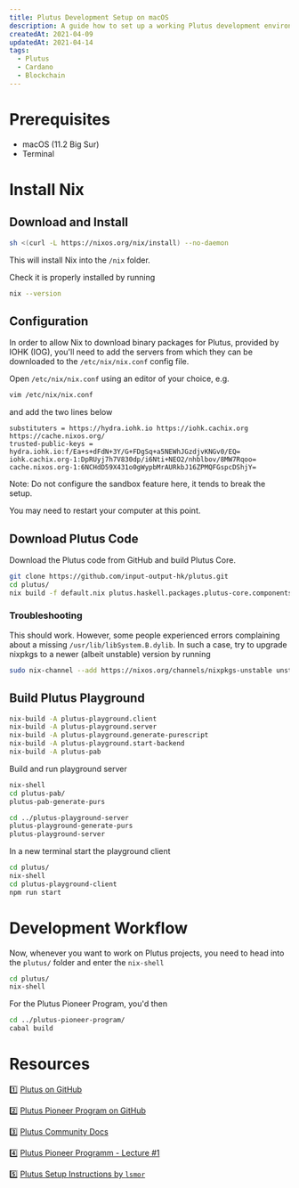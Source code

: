 ```yaml
---
title: Plutus Development Setup on macOS
description: A guide how to set up a working Plutus development environment on macOS.
createdAt: 2021-04-09
updatedAt: 2021-04-14
tags:
  - Plutus
  - Cardano
  - Blockchain
---
```


# Prerequisites

* macOS (11.2 Big Sur)
* Terminal

# Install Nix

## Download and Install

```sh
sh <(curl -L https://nixos.org/nix/install) --no-daemon
```

This will install Nix into the `/nix` folder.

Check it is properly installed by running

```sh
nix --version
```

## Configuration

In order to allow Nix to download binary packages for Plutus, provided by IOHK (IOG),
you'll need to add the servers from which they can be downloaded to the `/etc/nix/nix.conf` config file.

Open `/etc/nix/nix.conf` using an editor of your choice, e.g.

```sh
vim /etc/nix/nix.conf
```

and add the two lines below

```
substituters = https://hydra.iohk.io https://iohk.cachix.org https://cache.nixos.org/
trusted-public-keys = hydra.iohk.io:f/Ea+s+dFdN+3Y/G+FDgSq+a5NEWhJGzdjvKNGv0/EQ= iohk.cachix.org-1:DpRUyj7h7V830dp/i6Nti+NEO2/nhblbov/8MW7Rqoo= cache.nixos.org-1:6NCHdD59X431o0gWypbMrAURkbJ16ZPMQFGspcDShjY=
```

Note: Do not configure the sandbox feature here, it tends to break the setup.

You may need to restart your computer at this point.

## Download Plutus Code

Download the Plutus code from GitHub and build Plutus Core.

```sh
git clone https://github.com/input-output-hk/plutus.git
cd plutus/
nix build -f default.nix plutus.haskell.packages.plutus-core.components.library
```

### Troubleshooting

This should work. However, some people experienced errors complaining about a missing `/usr/lib/libSystem.B.dylib`.
In such a case, try to upgrade nixpkgs to a newer (albeit unstable) version by running

```sh
sudo nix-channel --add https://nixos.org/channels/nixpkgs-unstable unstable
```

## Build Plutus Playground

```sh
nix-build -A plutus-playground.client
nix-build -A plutus-playground.server
nix-build -A plutus-playground.generate-purescript
nix-build -A plutus-playground.start-backend
nix-build -A plutus-pab
```

Build and run playground server

```sh
nix-shell
cd plutus-pab/
plutus-pab-generate-purs

cd ../plutus-playground-server
plutus-playground-generate-purs
plutus-playground-server
```

In a new terminal start the playground client

```sh
cd plutus/
nix-shell
cd plutus-playground-client
npm run start
```

# Development Workflow

Now, whenever you want to work on Plutus projects, you need to head into the `plutus/` folder and enter the `nix-shell`

```sh
cd plutus/
nix-shell
```

For the Plutus Pioneer Program, you'd then

```sh
cd ../plutus-pioneer-program/
cabal build
```

# Resources

1️⃣ [Plutus on GitHub](https://github.com/input-output-hk/plutus)

2️⃣ [Plutus Pioneer Program on GitHub](https://github.com/input-output-hk/plutus-pioneer-program/)

3️⃣ [Plutus Community Docs](http://docs.plutus-community.com/docs/setup/MacOS.html)

4️⃣ [Plutus Pioneer Programm - Lecture #1](https://youtu.be/IEn6jUo-0vU)

5️⃣ [Plutus Setup Instructions by `lsmor`](https://github.com/lsmor/plutus-pioneer-program/blob/master/installation/instructions.md)